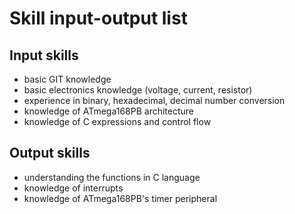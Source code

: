 # Skill input-output list

## Input skills
- basic GIT knowledge
- basic electronics knowledge (voltage, current, resistor)
- experience in binary, hexadecimal, decimal number conversion
- knowledge of ATmega168PB architecture
- knowledge of C expressions and control flow

## Output skills
- understanding the functions in C language
- knowledge of interrupts
- knowledge of ATmega168PB's timer peripheral
